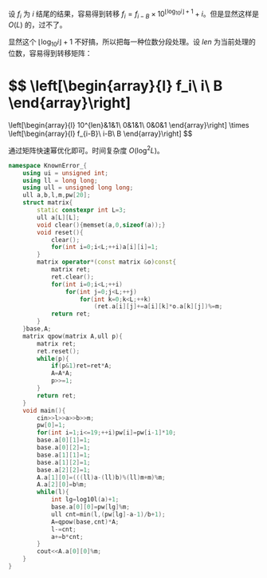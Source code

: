 设 $f_i$ 为 $i$ 结尾的结果，容易得到转移 $f_i=f_{i-B} \times 10^{\lfloor \log_{10}i \rfloor+1}+i$。但是显然这样是 $O(L)$ 的，过不了。

显然这个 $\lfloor \log_{10}i \rfloor+1$ 不好搞，所以把每一种位数分段处理。设 $len$ 为当前处理的位数，容易得到转移矩阵：

$$
\left[\begin{array}{l}
f_i\\
i\\
B
\end{array}\right]
=
\left[\begin{array}{l}
10^{len}&1&1\\
0&1&1\\
0&0&1
\end{array}\right]
\times
\left[\begin{array}{l}
f_{i-B}\\
i-B\\
B
\end{array}\right]
$$

通过矩阵快速幂优化即可。时间复杂度 $O(\log^2 L)$。

```cpp
namespace KnownError_{
    using ui = unsigned int;
    using ll = long long;
    using ull = unsigned long long;
    ull a,b,l,m,pw[20];
    struct matrix{
        static constexpr int L=3;
        ull a[L][L];
        void clear(){memset(a,0,sizeof(a));}
        void reset(){
            clear();
            for(int i=0;i<L;++i)a[i][i]=1;
        }
        matrix operator*(const matrix &o)const{
            matrix ret;
            ret.clear();
            for(int i=0;i<L;++i)
                for(int j=0;j<L;++j)
                    for(int k=0;k<L;++k)
                        (ret.a[i][j]+=a[i][k]*o.a[k][j])%=m;
            return ret;
        }
    }base,A;
    matrix qpow(matrix A,ull p){
        matrix ret;
        ret.reset();
        while(p){
            if(p&1)ret=ret*A;
            A=A*A;
            p>>=1;
        }
        return ret;
    }
    void main(){
        cin>>l>>a>>b>>m;
        pw[0]=1;
        for(int i=1;i<=19;++i)pw[i]=pw[i-1]*10;
        base.a[0][1]=1;
        base.a[0][2]=1;
        base.a[1][1]=1;
        base.a[1][2]=1;
        base.a[2][2]=1;
        A.a[1][0]=(((ll)a-(ll)b)%(ll)m+m)%m;
        A.a[2][0]=b%m;
        while(l){
            int lg=log10l(a)+1;
            base.a[0][0]=pw[lg]%m;
            ull cnt=min(l,(pw[lg]-a-1)/b+1);
            A=qpow(base,cnt)*A;
            l-=cnt;
            a+=b*cnt;
        }
        cout<<A.a[0][0]%m;
    }
}
```

